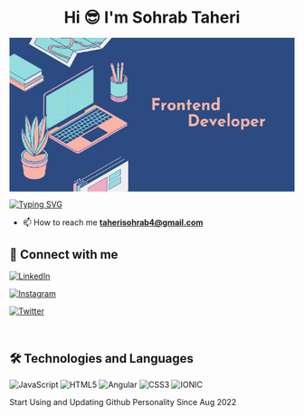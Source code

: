 <h1 align="center">Hi 😎  I'm Sohrab Taheri</h1>


<img align="center" src="https://raw.githubusercontent.com/TaheriSohrab/TaheriSohrab/main/SohrabGitHub.tif" alt="SohrabTaheri">


[![Typing SVG](https://readme-typing-svg.herokuapp.com?size=19&color=0F9DAE&background=FF2C0000&multiline=true&lines=Frontend+Developer)](https://git.io/typing-svg)

- 📫 How to reach me **taherisohrab4@gmail.com**
  <br>
 
## 📠 Connect with me

<p align="left">
  <a href="https://www.linkedin.com/in/sohrabtaheri/" target="blank">

![LinkedIn](https://img.shields.io/badge/LinkedIn-0077B5?style=for-the-badge&logo=linkedin&logoColor=white)
</a>
<a href="https://www.instagram.com/seen.ta/" target="blank">

![Instagram](https://img.shields.io/badge/Instagram-E4405F?style=for-the-badge&logo=instagram&logoColor=white)
</a>
<a href="https://twitter.com/callmeseenta" target="blank">

![Twitter](https://img.shields.io/badge/Twitter-1DA1F2?style=for-the-badge&logo=twitter&logoColor=white)
</a>


</p>

<br>

## 🛠 Technologies and Languages

<p align="left">

![JavaScript](https://img.shields.io/badge/JavaScript-323330?style=for-the-badge&logo=javascript&logoColor=F7DF1E)
![HTML5](https://img.shields.io/badge/HTML5-E34F26?style=for-the-badge&logo=html5&logoColor=white)
![Angular](https://img.shields.io/badge/angular-20232A?style=for-the-badge&logo=angular&logoColor=red)
![CSS3](https://img.shields.io/badge/CSS3-1572B6?style=for-the-badge&logo=css3&logoColor=white)
![IONIC](https://img.shields.io/badge/ionic-20232A?style=for-the-badge&logo=ionic&logoColor=white)
</p>

<p align="left">
Start Using and Updating Github Personality Since Aug 2022
</p>
